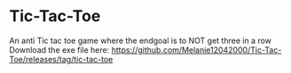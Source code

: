 # Tic-Tac-Toe
An anti Tic tac toe game where the endgoal is to NOT get three in a row
Download the exe file here: https://github.com/Melanie12042000/Tic-Tac-Toe/releases/tag/tic-tac-toe
